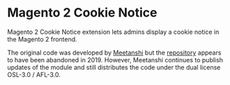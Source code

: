 # Magento 2 Cookie Notice

Magento 2 Cookie Notice extension lets admins display a cookie notice in the Magento 2 frontend.

The original code was developed by [Meetanshi][] but the [repository][] appears to have been abandoned in 2019. However,
Meetanshi continues to publish updates of the module and still distributes the code under the dual license OSL-3.0 /
AFL-3.0.

[Meetanshi]: https://meetanshi.com/magento-2-cookie-notice.html
[repository]: https://github.com/MeetanshiInc/Magento-2-Cookie-Notice


